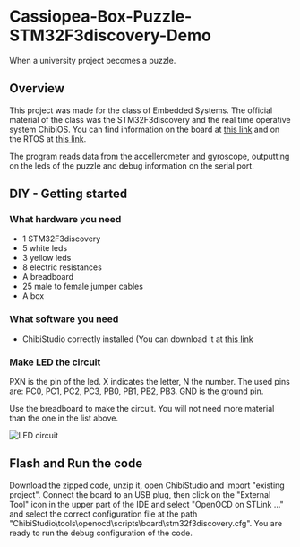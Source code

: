 # Cassiopea-Box-Puzzle-STM32F3discovery-Demo
When a university project becomes a puzzle.

## Overview
This project was made for the class of Embedded Systems. The official material of the class was the STM32F3discovery and the real time operative system ChibiOS. You can find information on the board at [this link](https://www.st.com/en/evaluation-tools/stm32f3discovery.html) and on the RTOS at [this link](http://chibios.org/dokuwiki/doku.php).

The program reads data from the accellerometer and gyroscope, outputting on the leds of the puzzle and debug information on the serial port.

## DIY - Getting started
### What hardware you need
- 1 STM32F3discovery
- 5 white leds
- 3 yellow leds
- 8 electric resistances
- A breadboard
- 25 male to female jumper cables
- A box
### What software you need
- ChibiStudio correctly installed (You can download it at [this link](http://chibios.org/dokuwiki/doku.php?id=chibios:product:chibistudio:start)
### Make LED the circuit
PXN is the pin of the led. X indicates the letter, N the number. The used pins are: PC0, PC1, PC2, PC3, PB0, PB1, PB2, PB3.
GND is the ground pin.

Use the breadboard to make the circuit. You will not need more material than the one in the list above.

![LED circuit](https://github.com/CarmineDAlessandro/Cassiopeia-Box-Puzzle-STM32F3discovery-Demo/blob/master/led%20circuit.JPG)
## Flash and Run the code
Download the zipped code, unzip it, open ChibiStudio and import "existing project". Connect the board to an USB plug, then click on the "External Tool" icon in the upper part of the IDE and select "OpenOCD on STLink ..." and select the correct configuration file at the path "ChibiStudio\tools\openocd\scripts\board\stm32f3discovery.cfg". You are ready to run the debug configuration of the code.
